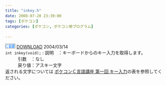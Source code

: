```yaml
---
title: "inkey.h"
date: 2008-07-20 23:39:00
tags: [ポケコン]
categories: [ポケコン, ポケコン用プログラム]

---
```


<div><img src="/images/pokecom-c.gif" alt="C言語" /> <a href="/files/inkey.h">DOWNLOAD</a> 2004/03/14
</div>

<div><code>int inkey(void);</code>
: 説明　：キーボードからのキー入力を取得します。

<dd>
引数　：なし
</dd>
<dd>
戻り値：アスキー文字
</dd>
 返される文字については
<a href="/blog/2008/07/20/pokecom-lecture-01-key-input.html">ポケコンＣ言語講座 第一回 キー入力</a>の表を参照してください。
</div>
